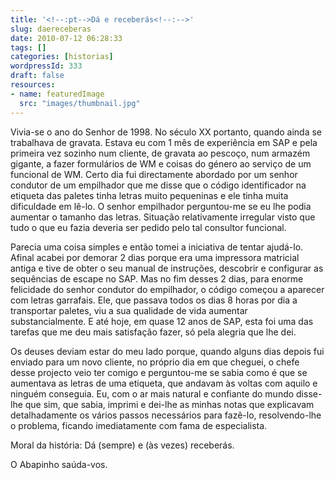 ```yaml
---
title: '<!--:pt-->Dá e receberás<!--:-->'
slug: daereceberas
date: 2010-07-12 06:28:33
tags: []
categories: [historias]
wordpressId: 333
draft: false
resources:
- name: featuredImage
  src: "images/thumbnail.jpg"
---
```

Vivia-se o ano do Senhor de 1998. No século XX portanto, quando ainda se trabalhava de gravata. Estava eu com 1 mês de experiência em SAP e pela primeira vez sozinho num cliente, de gravata ao pescoço, num armazém gigante, a fazer formulários de WM e coisas do género ao serviço de um funcional de WM. Certo dia fui directamente abordado por um senhor condutor de um empilhador que me disse que o código identificador na etiqueta das paletes tinha letras muito pequeninas e ele tinha muita dificuldade em lê-lo. O senhor empilhador perguntou-me se eu lhe podia aumentar o tamanho das letras. Situação relativamente irregular visto que tudo o que eu fazia deveria ser pedido pelo tal consultor funcional.

Parecia uma coisa simples e então tomei a iniciativa de tentar ajudá-lo. Afinal acabei por demorar 2 dias porque era uma impressora matricial antiga e tive de obter o seu manual de instruções, descobrir e configurar as sequências de escape no SAP. Mas no fim desses 2 dias, para enorme felicidade do senhor condutor do empilhador, o código começou a aparecer com letras garrafais. Ele, que passava todos os dias 8 horas por dia a transportar paletes, viu a sua qualidade de vida aumentar substancialmente. E até hoje, em quase 12 anos de SAP, esta foi uma das tarefas que me deu mais satisfação fazer, só pela alegria que lhe dei.

Os deuses deviam estar do meu lado porque, quando alguns dias depois fui enviado para um novo cliente, no próprio dia em que cheguei, o chefe desse projecto veio ter comigo e perguntou-me se sabia como é que se aumentava as letras de uma etiqueta, que andavam às voltas com aquilo e ninguém conseguia. Eu, com o ar mais natural e confiante do mundo disse-lhe que sim, que sabia, imprimi e dei-lhe as minhas notas que explicavam detalhadamente os vários passos necessários para fazê-lo, resolvendo-lhe o problema, ficando imediatamente com fama de especialista.

Moral da história: Dá (sempre) e (às vezes) receberás.

O Abapinho saúda-vos.
